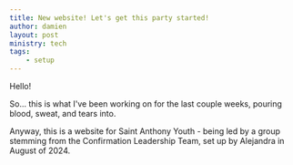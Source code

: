 ```yaml
---
title: New website! Let's get this party started!
author: damien
layout: post
ministry: tech
tags:
    - setup
---
```


Hello!

So... this is what I've been working on for the last couple weeks, pouring blood, sweat, and tears into.

Anyway, this is a website for Saint Anthony Youth - being led by a group stemming from the Confirmation Leadership Team, set up by Alejandra in August of 2024.  